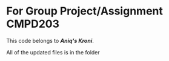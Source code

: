 # For Group Project/Assignment CMPD203
This code belongs to ***Aniq's Kroni***.

All of the updated files is in the folder
